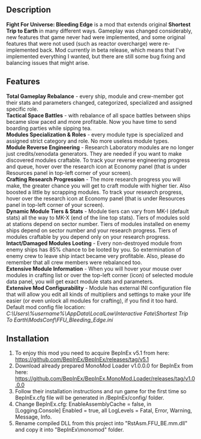 ## Description
**Fight For Universe: Bleeding Edge** is a mod that extends original **Shortest Trip to Earth** in many different ways. Gameplay was changed considerably, new features that game never had were implemented, and some original features that were not used (such as reactor overcharge) were re-implemented back. Mod currently in beta release, which means that I've implemented everything I wanted, but there are still some bug fixing and balancing issues that might arise.


## Features
**Total Gameplay Rebalance** - every ship, module and crew-member got their stats and parameters changed, categorized, specialized and assigned specific role.  
**Tactical Space Battles** - with rebalance of all space battles between ships became slow paced and more profitable. Now you have time to send boarding parties while sipping tea.  
**Modules Specialization & Roles** - every module type is specialized and assigned strict category and role. No more useless module types.  
**Module Reverse Engineering** - Research Laboratory modules are no longer just credits/xenodata generators. They are needed if you want to make discovered modules craftable. To track your reverse engineering progress and queue, hover over the research icon at Economy panel (that is under Resources panel in top-left corner of your screen).  
**Crafting Research Progression** - The more research progress you will make, the greater chance you will get to craft module with higher tier. Also boosted a little by scrapping modules. To track your research progress, hover over the research icon at Economy panel (that is under Resources panel in top-left corner of your screen).  
**Dynamic Module Tiers & Stats** - Module tiers can vary from MK-I (default stats) all the way to MK-X (end of the line top stats). Tiers of modules sold at stations depend on sector number. Tiers of modules installed on enemy ships depend on sector number and your research progress. Tiers of modules craftable by you depend only on your research progress.  
**Intact/Damaged Modules Looting** - Every non-destroyed module from enemy ships has 85% chance to be looted by you. So extermination of enemy crew to leave ship intact became very profitable. Also, please do remember that all crew members were rebalanced too.  
**Extensive Module Information** - When you will hover your mouse over modules in crafting list or over the top-left corner (icon) of selected module data panel, you will get exact module stats and parameters.  
**Extensive Mod Configurability** - Module has external INI configuration file that will allow you edit all kinds of multipliers and settings to make your life easier (or even unlock all modules for crafting), if you find it too hard. Default mod config file location: *C:\Users\\%username%\\AppData\LocalLow\Interactive Fate\Shortest Trip To Earth\ModsConf\FFU_Bleeding_Edge.ini*


## Installation
1) To enjoy this mod you need to acquire BepInEx v5.1 from here: https://github.com/BepInEx/BepInEx/releases/tag/v5.1
2) Download already prepared MonoMod Loader v1.0.0.0 for BepInEx from here: https://github.com/BepInEx/BepInEx.MonoMod.Loader/releases/tag/v1.0.0.0
3) Follow their installation instructions and run game for the first time so BepInEx.cfg file will be generated in /BepInEx/config/ folder.
4) Change BepInEx.cfg: EnableAssemblyCache = false, in [Logging.Console] Enabled = true, all LogLevels = Fatal, Error, Warning, Message, Info.
5) Rename compiled DLL from this project into "RstAsm.FFU_BE.mm.dll" and copy it into "BepInEx\monomod\" folder.
